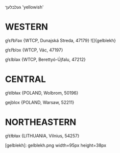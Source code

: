 געלבלעך
'yellowish'

WESTERN
========

gʲɛlʲblʲəx {WTCP, Dunajská Streda, 47179}
![]{gelblekh}

gʲɛlʲblɔx {WTCP, Vác, 47197}

gʲɛlbləx {WTCP, Berettyó-Újfalu, 47212}

CENTRAL
========

gʲélbɫəx {POLAND, Wolbrom, 50196}

gejblox {POLAND, Warsaw, 52211}

NORTHEASTERN
==============

gʲɛ́ɫbɫax {LITHUANIA, Vilnius, 54257}

[gelblekh]: gelblekh.png width=95px height=38px